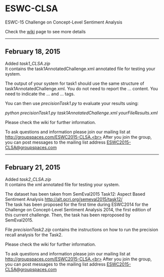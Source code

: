 # ESWC-CLSA
ESWC-15 Challenge on Concept-Level Sentiment Analysis

Check the <a href="https://github.com/diegoref/ESWC-CLSA/wiki">wiki</a> page to see more details

-----------------
February 18, 2015
-----------------

Added <i>task1_CLSA.zip</i><br>
It contains the task1AnnotatedChallenge.xml annotated file for testing your system.

The output of your system for task1 should use the same structure of task1AnnotatedChallenge.xml. You do not need to report the <text>...</text> content. You need to indicate the <sentence>...</sentence> and <polarity>...</polarity> tags.

You can then use <i>precisionTask1.py</i> to evaluate your results using:

<i>python precisionTask1.py task1AnnotatedChallenge.xml yourFileResults.xml</i>


Please check the wiki for further information.

To ask questions and information please join our mailing list at http://groupspaces.com/ESWC2015-CLSA.<br>
After you join the group, you can post messages to the mailing list address ESWC2015-CLSA@groupspaces.com



-----------------
February 21, 2015
-----------------

Added <i>task2_CLSA.zip</i><br>
It contains the xml annotated file for testing your system.

The dataset has been taken from SemEval2015 Task12: Aspect Based Sentiment Analysis <a href="http://alt.qcri.org/semeval2015/task12/">http://alt.qcri.org/semeval2015/task12/</a><br>
The task has been proposed for the first time during ESWC2014 for the Challenge on Concept-Level Sentiment Analysis 2014, the first edition of this current challenge. Then, the task has been reproposed by SemEval2015.

File <i>precisionTask2.zip</i> contains the instructions on how to run the precision recall analysis for the Task2.

Please check the wiki for further information.


To ask questions and information please join our mailing list at http://groupspaces.com/ESWC2015-CLSA.<br>
After you join the group, you can post messages to the mailing list address ESWC2015-CLSA@groupspaces.com
